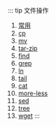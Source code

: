 ::: tip 文件操作

1. [常用](/linux/file/common.md)
2. [cp](/linux/file/cp.md)
3. [mv](/linux/file/mv.md)
4. [tar-zip](/linux/file/tar-zip.md)
5. [find](/linux/file/find.md)
6. [grep](/linux/file/grep.md)
7. [ln](/linux/file/ln.md)
8. [tail](/linux/file/tail.md)
9. [cat](/linux/file/cat.md)
10. [more-less](/linux/file/more-less.md)
11. [sed](/linux/file/sed.md)
12. [tree](/linux/file/tree.md)
13. [wget](/linux/file/wget.md)
:::
